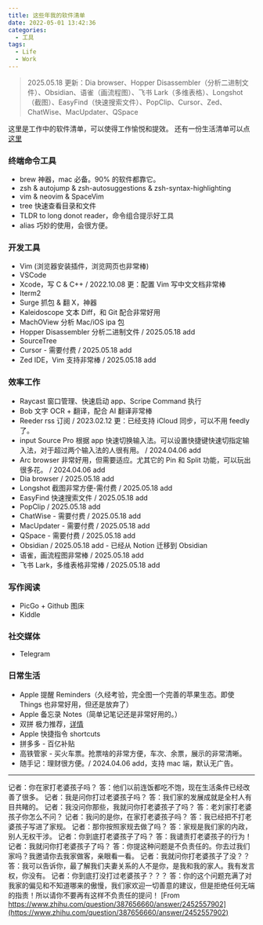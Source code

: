 ```yaml
---
title: 这些年我的软件清单
date: 2022-05-01 13:42:36
categories:
  - 工具
tags:
  - Life
  - Work
---
```


> 2025.05.18 更新：Dia browser、Hopper Disassembler（分析二进制文件）、Obsidian、语雀（画流程图）、飞书 Lark（多维表格）、Longshot（截图）、EasyFind（快速搜索文件）、PopClip、Cursor、Zed、ChatWise、MacUpdater、QSpace

这里是工作中的软件清单，可以使得工作愉悦和提效。
还有一份生活清单可以点[这里](https://www.yigegongjiang.com/2022/lifelists/)

### 终端命令工具

- brew 神器，mac 必备。90% 的软件都靠它。
- zsh & autojump & zsh-autosuggestions & zsh-syntax-highlighting
- vim & neovim & SpaceVim
- tree 快速查看目录和文件
- TLDR to long donot reader，命令组合提示好工具
- alias 巧妙的使用，会很方便。

<!-- more -->

### 开发工具

- Vim (浏览器安装插件，浏览网页也非常棒)
- VSCode
- Xcode，写 C & C++ / 2022.10.08 更：配置 Vim 写中文文档非常棒
- Iterm2
- Surge 抓包 & 翻 X，神器
- Kaleidoscope 文本 Diff，和 Git 配合非常好用
- MachOView 分析 Mac/iOS ipa 包
- Hopper Disassembler 分析二进制文件 / 2025.05.18 add
- SourceTree
- Cursor - 需要付费 / 2025.05.18 add
- Zed IDE，Vim 支持非常棒 / 2025.05.18 add

### 效率工作

- Raycast 窗口管理、快速启动 app、Scripe Command 执行
- Bob 文字 OCR + 翻译，配合 AI 翻译非常棒
- Reeder rss 订阅 / 2023.02.12 更：已经支持 iCloud 同步，可以不用 feedly 了。
- input Source Pro 根据 app 快速切换输入法。可以设置快捷键快速切指定输入法，对于超过两个输入法的人很有用。 / 2024.04.06 add
- Arc browser 非常好用，但需要适应。尤其它的 Pin 和 Split 功能，可以玩出很多花。 / 2024.04.06 add
- Dia browser / 2025.05.18 add
- Longshot 截图非常方便-需付费 / 2025.05.18 add
- EasyFind 快速搜索文件 / 2025.05.18 add
- PopClip / 2025.05.18 add
- ChatWise - 需要付费 / 2025.05.18 add
- MacUpdater - 需要付费 / 2025.05.18 add
- QSpace - 需要付费 / 2025.05.18 add
- Obsidian / 2025.05.18 add - 已经从 Notion 迁移到 Obsidian
- 语雀，画流程图非常棒 / 2025.05.18 add
- 飞书 Lark，多维表格非常棒 / 2025.05.18 add

### 写作阅读

- PicGo + Github 图床
- Kiddle

### 社交媒体

- Telegram

### 日常生活

- Apple 提醒 Reminders（久经考验，完全图一个完善的苹果生态。即使 Things 也非常好用，但还是放弃了）
- Apple 备忘录 Notes（简单记笔记还是非常好用的。）
- 双拼 极力推荐，[详情](https://www.yigegongjiang.com/2022/workefficiency/#双拼)
- Apple 快捷指令 shortcuts
- 拼多多 - 百亿补贴
- 高铁管家 - 买火车票。抢票啥的非常方便，车次、余票，展示的非常清晰。
- 随手记：理财很方便。/ 2024.04.06 add，支持 mac 端，默认无广告。

---

记者：你在家打老婆孩子吗？
答：他们以前连饭都吃不饱，现在生活条件已经改善了很多。
记者：我是问你打过老婆孩子吗？
答：我们家的发展成就是全村人有目共睹的。
记者：我没问你那些，我就问你打老婆孩子了吗？
答：老刘家打老婆孩子你怎么不问？
记者：我问的是你，在家打老婆孩子吗？
答：我已经把不打老婆孩子写进了家规。
记者：那你按照家规去做了吗？
答：家规是我们家的内政，别人无权干涉。
记者：你到底打老婆孩子了吗？
答：我谴责打老婆孩子的行为！
记者：我就问你打老婆孩子了吗？
答：你提这种问题是不负责任的。你去过我们家吗？我邀请你去我家做客，亲眼看一看。
记者：我就问你打老婆孩子了没？？
答：我可以告诉你，最了解我们夫妻关系的人不是你，是我和我的家人。我有发言权，你没有。
记者：你到底打没打过老婆孩子？？？
答：你的这个问题充满了对我家的偏见和不知道哪来的傲慢，我们家欢迎一切善意的建议，但是拒绝任何无端的指责！所以请你不要再有这样不负责任的提问！
[From https://www.zhihu.com/question/387656660/answer/2452557902](https://www.zhihu.com/question/387656660/answer/2452557902)
